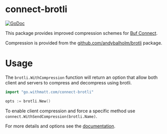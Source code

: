 # connect-brotli

[![GoDoc](https://pkg.go.dev/badge/go.withmatt.com/connect-brotli.svg)](https://pkg.go.dev/go.withmatt.com/connect-brotli)

This package provides improved compression schemes for [Buf Connect](https://github.com/bufbuild/connect-go).

Compression is provided from the [github.com/andybalholm/brotli](https://github.com/andybalholm/brotli) package.

# Usage

The `brotli.WithCompression` function will return an option that allow both client and servers to compress and decompress using brotli.

```go
import "go.withmatt.com/connect-brotli"

opts := brotli.New()
```

To enable client compression and force a specific method use `connect.WithSendCompression(brotli.Name)`.

For more details and options see the [documentation](https://pkg.go.dev/go.withmatt.com/connect-brotli).
